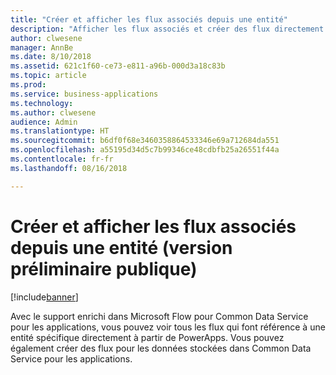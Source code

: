 ```yaml
---
title: "Créer et afficher les flux associés depuis une entité"
description: "Afficher les flux associés et créer des flux directement depuis une entité"
author: clwesene
manager: AnnBe
ms.date: 8/10/2018
ms.assetid: 621c1f60-ce73-e811-a96b-000d3a18c83b
ms.topic: article
ms.prod: 
ms.service: business-applications
ms.technology: 
ms.author: clwesene
audience: Admin
ms.translationtype: HT
ms.sourcegitcommit: b6df0f68e3460358864533346e69a712684da551
ms.openlocfilehash: a55195d34d5c7b99346ce48cdbfb25a26551f44a
ms.contentlocale: fr-fr
ms.lasthandoff: 08/16/2018

---
```

# <a name="create-and-view-related-flows-from-an-entity-public-preview"></a>Créer et afficher les flux associés depuis une entité (version préliminaire publique)


[!include[banner](../../includes/banner.md)]

Avec le support enrichi dans Microsoft Flow pour Common Data Service pour les applications, vous pouvez voir tous les flux qui font référence à une entité spécifique directement à partir de PowerApps. Vous pouvez également créer des flux pour les données stockées dans Common Data Service pour les applications.


